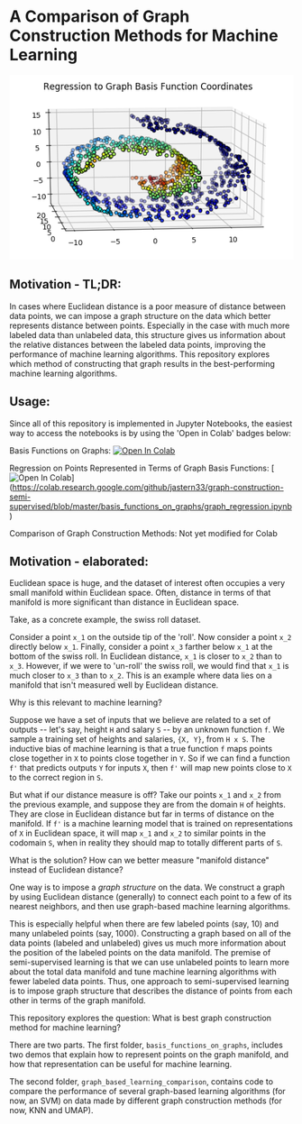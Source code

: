 # A Comparison of Graph Construction Methods for Machine Learning

![alt text](basis_functions_on_graphs/regress.png)

## Motivation - TL;DR:

In cases where Euclidean distance is a poor measure of distance between data points, we can impose a graph structure on the data which better represents distance between points. Especially in the case with much more labeled data than unlabeled data, this structure gives us information about the relative distances between the labeled data points, improving the performance of machine learning algorithms. This repository explores which method of constructing that graph results in the best-performing machine learning algorithms.

## Usage:

Since all of this repository is implemented in Jupyter Notebooks, the easiest way to access the notebooks is by using the 'Open in Colab' badges below:

Basis Functions on Graphs: [![Open In Colab](https://colab.research.google.com/assets/colab-badge.svg)](https://colab.research.google.com/github/jastern33/graph-construction-semi-supervised/blob/master/basis_functions_on_graphs/visualizing_graph_basis_functions.ipynb)

Regression on Points Represented in Terms of Graph Basis Functions: [![Open In Colab](https://colab.research.google.com/assets/colab-badge.svg)]
(https://colab.research.google.com/github/jastern33/graph-construction-semi-supervised/blob/master/basis_functions_on_graphs/graph_regression.ipynb)

Comparison of Graph Construction Methods: Not yet modified for Colab

## Motivation - elaborated:

Euclidean space is huge, and the dataset of interest often occupies a very small manifold within Euclidean space. Often, distance in terms of that manifold is more significant than distance in Euclidean space.

Take, as a concrete example, the swiss roll dataset.

Consider a point `x_1` on the outside tip of the 'roll'. Now consider a point `x_2` directly below `x_1`. Finally, consider a point `x_3` farther below `x_1` at the bottom of the swiss roll. In Euclidean distance, `x_1` is closer to `x_2` than to `x_3`. However, if we were to 'un-roll' the swiss roll, we would find that `x_1` is much closer to `x_3` than to `x_2`. This is an example where data lies on a manifold that isn't measured well by Euclidean distance.

Why is this relevant to machine learning?

Suppose we have a set of inputs that we believe are related to a set of outputs -- let's say, height `H` and salary `S` -- by an unknown function `f`. We sample a training set of heights and salaries, `{X, Y}`, from `H x S`. The inductive bias of machine learning is that a true function `f` maps points close together in `X` to points close together in `Y`. So if we can find a function `f'` that predicts outputs `Y` for inputs `X`, then `f'` will map new points close to `X` to the correct region in `S`.

But what if our distance measure is off? Take our points `x_1` and `x_2` from the previous example, and suppose they are from the domain `H` of heights. They are close in Euclidean distance but far in terms of distance on the manifold. If `f'` is a machine learning model that is trained on representations of `X` in Euclidean space, it will map `x_1` and `x_2` to similar points in the codomain `S`, when in reality they should map to totally different parts of `S`.

What is the solution? How can we better measure "manifold distance" instead of Euclidean distance?

One way is to impose a *graph structure* on the data. We construct a graph by using Euclidean distance (generally) to connect each point to a few of its nearest neighbors, and then use graph-based machine learning algorithms.

This is especially helpful when there are few labeled points (say, 10) and many unlabeled points (say, 1000). Constructing a graph based on all of the data points (labeled and unlabeled) gives us much more information about the position of the labeled points on the data manifold. The premise of semi-supervised learning is that we can use unlabeled points to learn more about the total data manifold and tune machine learning algorithms with fewer labeled data points. Thus, one approach to semi-supervised learning is to impose graph structure that describes the distance of points from each other in terms of the graph manifold.

This repository explores the question: What is best graph construction method for machine learning? 

There are two parts. The first folder, `basis_functions_on_graphs`, includes two demos that explain how to represent points on the graph manifold, and how that representation can be useful for machine learning.

The second folder, `graph_based_learning_comparison`, contains code to compare the performance of several graph-based learning algorithms (for now, an SVM) on data made by different graph construction methods (for now, KNN and UMAP).
